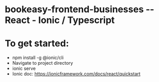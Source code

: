 # bookeasy-frontend-businesses -- React - Ionic / Typescript
# To get started:
- npm install -g @ionic/cli 
- Navigate to project directory 
- ionic serve
- Ionic doc: https://ionicframework.com/docs/react/quickstart
